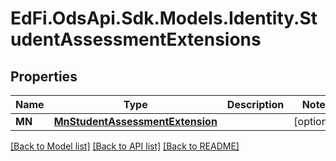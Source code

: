 # EdFi.OdsApi.Sdk.Models.Identity.StudentAssessmentExtensions
## Properties

Name | Type | Description | Notes
------------ | ------------- | ------------- | -------------
**MN** | [**MnStudentAssessmentExtension**](MnStudentAssessmentExtension.md) |  | [optional] 

[[Back to Model list]](../README.md#documentation-for-models) [[Back to API list]](../README.md#documentation-for-api-endpoints) [[Back to README]](../README.md)

